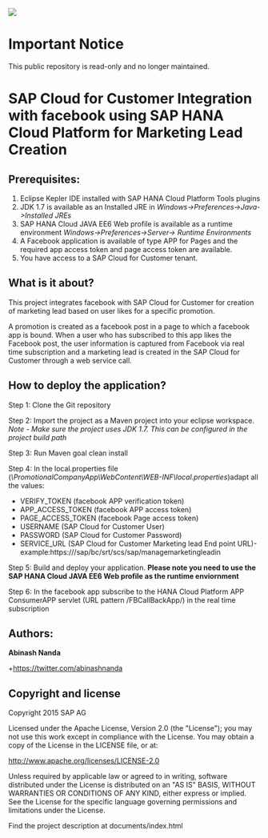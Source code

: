 ![](https://img.shields.io/badge/STATUS-NOT%20CURRENTLY%20MAINTAINED-red.svg?longCache=true&style=flat)

# Important Notice
This public repository is read-only and no longer maintained.

SAP Cloud for Customer Integration with facebook using SAP HANA Cloud Platform for Marketing Lead Creation
=============

## Prerequisites:

1.	Eclipse Kepler IDE installed with SAP HANA Cloud Platform Tools plugins
2.	JDK 1.7 is available as an Installed JRE in *Windows->Preferences->Java->Installed JREs*
3.	SAP HANA Cloud JAVA EE6 Web profile is available as a runtime environment *Windows->Preferences->Server-> Runtime Environments*
4.	A Facebook application is available of type APP for Pages and the required app access token and page access token are available.
5.	You have access to a SAP Cloud for Customer tenant.

## What is it about?

This project integrates facebook with SAP Cloud for Customer for creation of marketing lead based on user likes for a specific promotion.

A promotion is created as a facebook post in a page to which a facebook app is bound. When a user who has subscribed to this app likes the Facebook post, the user information is captured from Facebook via real time subscription and a marketing lead is created in the SAP Cloud for Customer through a web service call.

## How to deploy the application?

Step 1: Clone the Git repository

Step 2: Import the project as a Maven project into your eclipse workspace. 
*Note - Make sure the project uses JDK 1.7. This can be configured in the project build path*

Step 3: Run Maven goal clean install 

Step 4: In the local.properties file (*\\PromotionalCompanyApp\WebContent\WEB-INF\local.properties*)adapt all the values:

- VERIFY_TOKEN         (facebook APP verification token)
- APP_ACCESS_TOKEN     (facebook APP access token)
- PAGE_ACCESS_TOKEN    (facebook Page access token)
- USERNAME             (SAP Cloud for Customer User)
- PASSWORD             (SAP Cloud for Customer Password)
- SERVICE_URL		   (SAP Cloud for Customer Marketing lead End point URL)- example:https://<host>/sap/bc/srt/scs/sap/managemarketingleadin



Step 5: Build and deploy your application. **Please note you need to use the SAP HANA Cloud JAVA EE6 Web profile as the runtime enviornment**

Step 6: In the facebook app subscribe to the HANA Cloud Platform APP ConsumerAPP servlet (URL pattern /FBCallBackApp/) in the real time subscription

Authors:
-------
**Abinash Nanda**

+https://twitter.com/abinashnanda

Copyright and license
-------
Copyright 2015 SAP AG

Licensed under the Apache License, Version 2.0 (the "License"); you may not use this work except in compliance with the License. You may obtain a copy of the License in the LICENSE file, or at:

http://www.apache.org/licenses/LICENSE-2.0

Unless required by applicable law or agreed to in writing, software distributed under the License is distributed on an "AS IS" BASIS, WITHOUT WARRANTIES OR CONDITIONS OF ANY KIND, either express or implied. See the License for the specific language governing permissions and limitations under the License.

Find the project description at documents/index.html

